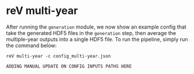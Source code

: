 reV multi-year
===========================

After running the `generation` module, we now show an example config that take the generated HDF5 files in the `generation` step, then average the multiple-year outputs into a single HDF5 file. To run the pipeline, simply run the command below: 

```
reV multi-year -c config_multi-year.json
```

`ADDING MANUAL UPDATE ON CONFIG INPUTS PATHS HERE`
